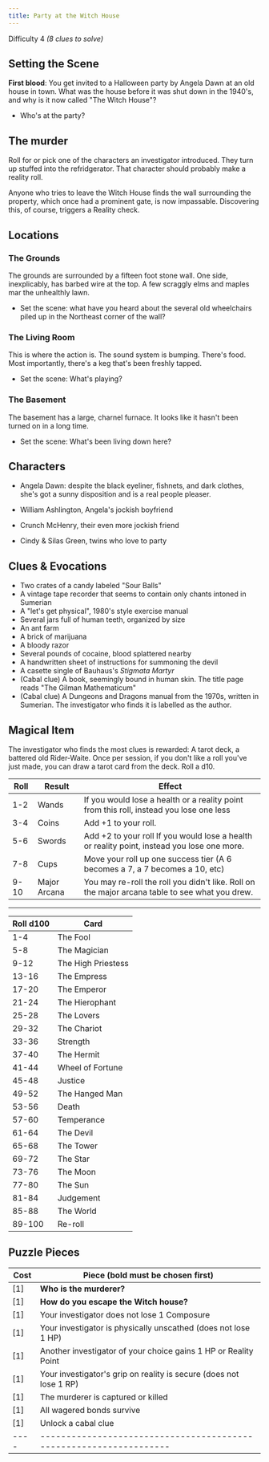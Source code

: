 ```yaml
---
title: Party at the Witch House
---
```


Difficulty 4
_(8 clues to solve)_

## Setting the Scene

**First blood**: You get invited to a Halloween party by Angela Dawn at an old house in town. What was the house before it was shut down in the 1940's, and why is it now called "The Witch House"?

- Who's at the party?

## The murder

Roll for or pick one of the characters an investigator introduced. They turn up stuffed into the refridgerator. That character should probably make a reality roll.

Anyone who tries to leave the Witch House finds the wall surrounding the property, which once had a prominent gate, is now impassable. Discovering this, of course, triggers a Reality check.

## Locations

### The Grounds

The grounds are surrounded by a fifteen foot stone wall. One side, inexplicably, has barbed wire at the top. A few scraggly elms and maples mar the unhealthly lawn.

- Set the scene: what have you heard about the several old wheelchairs piled up in the Northeast corner of the wall?

### The Living Room

This is where the action is. The sound system is bumping. There's food. Most importantly, there's a keg that's been freshly tapped.

- Set the scene: What's playing?

### The Basement

The basement has a large, charnel furnace. It looks like it hasn't been turned on in a long time.

- Set the scene: What's been living down here?

## Characters

- Angela Dawn: despite the black eyeliner, fishnets, and dark clothes, she's got a sunny disposition and is a real people pleaser.

- William Ashlington, Angela's jockish boyfriend

- Crunch McHenry, their even more jockish friend

- Cindy & Silas Green, twins who love to party

## Clues & Evocations

- Two crates of a candy labeled "Sour Balls"
- A vintage tape recorder that seems to contain only chants intoned in Sumerian
- A "let's get physical", 1980's style exercise manual
- Several jars full of human teeth, organized by size
- An ant farm
- A brick of marijuana
- A bloody razor
- Several pounds of cocaine, blood splattered nearby
- A handwritten sheet of instructions for summoning the devil
- A casette single of Bauhaus's _Stigmata Martyr_
- (Cabal clue) A book, seemingly bound in human skin. The title page reads "The Gilman Mathematicum"
- (Cabal clue) A Dungeons and Dragons manual from the 1970s, written in Sumerian. The investigator who finds it is labelled as the author.

## Magical Item

The investigator who finds the most clues is rewarded: A tarot deck, a battered old Rider-Waite. Once per session, if you don't like a roll you've just made, you can draw a tarot card from the deck. Roll a d10.

| Roll | Result       | Effect                                                                                         |
| ---- | ------------ | ---------------------------------------------------------------------------------------------- |
| 1-2  | Wands        | If you would lose a health or a reality point from this roll, instead you lose one less        |
| 3-4  | Coins        | Add +1 to your roll.                                                                           |
| 5-6  | Swords       | Add +2 to your roll If you would lose a health or reality point, instead you lose one more.    |
| 7-8  | Cups         | Move your roll up one success tier (A 6 becomes a 7, a 7 becomes a 10, etc)                    |
| 9-10 | Major Arcana | You may re-roll the roll you didn't like. Roll on the major arcana table to see what you drew. |

<hr />

| Roll d100 | Card               |
| --------- | ------------------ |
| 1-4       | The Fool           |
| 5-8       | The Magician       |
| 9-12      | The High Priestess |
| 13-16     | The Empress        |
| 17-20     | The Emperor        |
| 21-24     | The Hierophant     |
| 25-28     | The Lovers         |
| 29-32     | The Chariot        |
| 33-36     | Strength           |
| 37-40     | The Hermit         |
| 41-44     | Wheel of Fortune   |
| 45-48     | Justice            |
| 49-52     | The Hanged Man     |
| 53-56     | Death              |
| 57-60     | Temperance         |
| 61-64     | The Devil          |
| 65-68     | The Tower          |
| 69-72     | The Star           |
| 73-76     | The Moon           |
| 77-80     | The Sun            |
| 81-84     | Judgement          |
| 85-88     | The World          |
| 89-100    | Re-roll            |

## Puzzle Pieces

| Cost | Piece (bold must be chosen first)                                  |
| ---- | ------------------------------------------------------------------ |
| [1]  | **Who is the murderer?**                                           |
| [1]  | **How do you escape the Witch house?**                             |
| [1]  | Your investigator does not lose 1 Composure                        |
| [1]  | Your investigator is physically unscathed (does not lose 1 HP)     |
| [1]  | Another investigator of your choice gains 1 HP or Reality Point    |
| [1]  | Your investigator's grip on reality is secure (does not lose 1 RP) |
| [1]  | The murderer is captured or killed                                 |
| [1]  | All wagered bonds survive                                          |
| [1]  | Unlock a cabal clue                                                |
| ---- | ------------------------------------------------------------------ |
